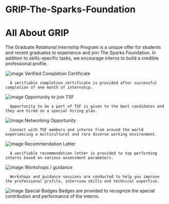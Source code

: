 # GRIP-The-Sparks-Foundation

# All About GRIP

The Graduate Rotational Internship Program is a unique offer for students and recent graduates to experience and join The Sparks Foundation. In addition to skills-specific tasks, we encourage interns to build a credible professional profile.


![image](https://user-images.githubusercontent.com/46351336/151980998-27f0b732-74c6-49b2-ba38-96ebb9002d44.png) Verified Completion Certificate

      A verifiable completion certificate is provided after successful completion of one month of internship.


![image](https://user-images.githubusercontent.com/46351336/151981030-74846b01-00f5-4311-935e-2f3e00cb761d.png)
Opportunity to join TSF

      Opportunity to be a part of TSF is given to the best candidates and they are hired on a special hiring plan.


![image](https://user-images.githubusercontent.com/46351336/151981047-b706b667-9498-4a9e-9d48-e65077e61753.png)
Networking Opportunity

      Connect with TSF members and interns from around the world experiencing a multicultural and rare diverse working environment.


![image](https://user-images.githubusercontent.com/46351336/151981135-e274d113-bdc6-458f-8d36-e604603180f1.png)
Recommendation Letter

      A verifiable recommendation letter is provided to top performing interns based on various assessment parameters.


![image](https://user-images.githubusercontent.com/46351336/151981102-7e6c217e-595a-4d1e-90a6-7bfdcb67cbd4.png)
Workshops / guidance

      Workshops and guidance sessions are conducted to help you improve the professional profile, interview skills and technical expertise.


![image](https://user-images.githubusercontent.com/46351336/151980907-0b2dc643-6802-4dc8-85f4-b9fff6f1da7b.png)
Special Badges
      Badges are provided to recognize the special contribution and performance of the interns.
